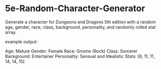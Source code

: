 # 5e-Random-Character-Generator
Generate a character for Dungeons and Dragons 5th edition with a random age, gender, race, class, background, personality, and randomly rolled stat array.

example output:

Age:         Mature
Gender:      Female
Race:        Gnome (Rock)
Class:       Sorcerer
Background:  Entertainer
Personality: Sensual and Idealistic
Stats:       [8, 11, 11, 14, 14, 15]
